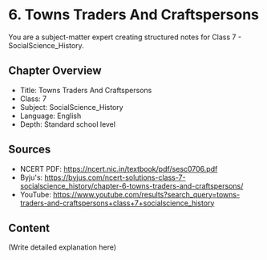 # 6. Towns Traders And Craftspersons

You are a subject-matter expert creating structured notes for Class 7 - SocialScience_History.

## Chapter Overview
- Title: Towns Traders And Craftspersons
- Class: 7
- Subject: SocialScience_History
- Language: English
- Depth: Standard school level

## Sources
- NCERT PDF: https://ncert.nic.in/textbook/pdf/sesc0706.pdf
- Byju's: https://byjus.com/ncert-solutions-class-7-socialscience_history/chapter-6-towns-traders-and-craftspersons/
- YouTube: https://www.youtube.com/results?search_query=towns-traders-and-craftspersons+class+7+socialscience_history

## Content
(Write detailed explanation here)
